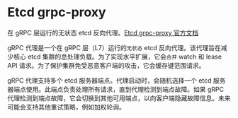 # Etcd grpc-proxy
在 gRPC 层运行的无状态 etcd 反向代理。[Etcd grpc-proxy 官方文档](https://etcd.io/docs/v3.6/op-guide/grpc_proxy/)


gRPC 代理是一个在 gRPC 层（L7）运行的`无状态` etcd 反向代理。该代理旨在减少核心 etcd 集群的总处理负载。为了实现水平扩展，它会`合并` watch 和 lease API 请求。为了保护集群免受恶意客户端的攻击，它会缓存键范围请求。

gRPC 代理支持多个 etcd 服务器端点。代理启动时，会随机选择一个 etcd 服务器端点使用。此端点负责处理所有请求，直到代理检测到端点故障。如果 gRPC 代理检测到端点故障，它会切换到其他可用端点，以向客户端隐藏故障信息。未来可能会支持其他重试策略，例如加权轮询。


